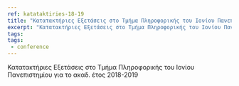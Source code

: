 ```yaml
---
ref: katataktiries-18-19
title: "Κατατακτήριες Εξετάσεις στο Τμήμα Πληροφορικής του Ιονίου Πανεπιστημίου για το ακαδ. έτος 2018-2019"
excerpt: "Κατατακτήριες Εξετάσεις στο Τμήμα Πληροφορικής του Ιονίου Πανεπιστημίου για το ακαδ. έτος 2018-2019"
tags:
tags:
 - conference
---
```

Κατατακτήριες Εξετάσεις στο Τμήμα Πληροφορικής του Ιονίου Πανεπιστημίου για το ακαδ. έτος 2018-2019

